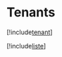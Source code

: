# Tenants

[!include[tenant](tenants.tenant.autogen.md)]

[!include[liste](tenants.liste.autogen.md)]































































































































